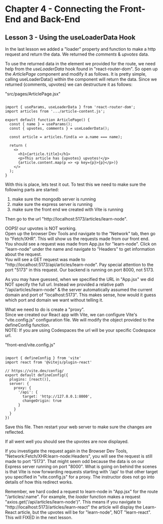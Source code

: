 # Chapter 4 - Connecting the Front-End and Back-End
## Lesson 3 - Using the useLoaderData Hook

In the last lesson we added a "loader" property and function to make a http request and return the data. We returned the *comments* & *upvotes* data.

To use the returned data in the element we provided for the route, we need help from the *useLoaderData* hook found in "react-router-dom". So open up the *ArticlePage* component and modify it as follows. It is pretty simple, calling useLoaderData() within the component will return the data. Since we returned {comments, upvotes} we can destructure it as follows:<br>

"src/pages/ArticlePage.jsx"<br>
<pre><code>
import { useParams, useLoaderData } from 'react-router-dom';
import articles from '.../article-content.js';

export default function ArticlePage() {
  const { name } = useParams();
  const { upvotes, comments } = useLoaderData();

  const article = articles.find(a => a.name === name);

  return (
    &lt;>
      &lt;h1>{article.title}&lt;/h1>
      &lt;p>This article has {upvotes} upvotes!&lt;/p>
      {article.content.map(p => &lt;p key={p}>{p}&lt;/p>)}
    &lt;/>
  );
}
</code></pre>

With this is place, lets test it out. To test this we need to make sure the following parts are started:
1) make sure the mongodb server is running
2) make sure the express server is running
3) make sure the front end we created with Vite is running

Then go to the url "http://localhost:5173/articles/learn-node".

OOPS! our upvotes is NOT working.<br>
Open up the browser Dev Tools and navigate to the "Network" tab, then go to "Fetch/XHR". This will show us the requests made from our front end. You should see a request was made from App.jsx for "learn-node". Click on "learn-node" under the name and navigate to "Headers" to get information about the request.<br>
You will see a GET request was made to "http://localhost:5173/api/articles/learn-node". Pay special attention to the port "5173" in this request. Our backend is running on port 8000, not 5173.

As you may have guessed, when we specified the URL in "App.jsx" we did NOT specify the full url. Instead we provided a relative path "/api/articles/learn-node" & the server automatically assumed the current domain and port of "localhost:5173". This makes sense, how would it guess which port and domain we want without telling it.

What we need to do is create a "proxy".<br>
Since we created our React app with Vite, we can configure Vite's "vite.config.js" configuration file. We will modify the object provided to the defineConfig function.<br>
NOTE: If you are using Codespaces the url will be your specific Codespace url.

"front-end/vite.config.js"<br>
<pre><code>
import { defineConfig } from 'vite'
import react from '@vitejs/plugin-react'

// https://vite.dev/config/
export default defineConfig({
  plugins: [react()],
  server: {
    proxy: {
      '/api': {
        target: 'http://127.0.0.1:8000',
        changeOrigin: true
      }
    }
  }
})
</code></pre>

Save this file. Then restart your web server to make sure the changes are reflected.

If all went well you should see the upvotes are now displayed.

If you investigate the request again in the Browser Dev Tools, "Network:Fetch/XHR:learn-node:Headers", you will see the request is still made to port "5173". That might seem odd because the data is on our Express server running on port "8000". What is going on behind the scenes is that Vite is now forwarding requests starting with '/api' to that other target you specified in "vite.config.js" for a proxy. The instructor does not go into details of how this redirect works.

Remember, we hard coded a request to learn-node in "App.jsx" for the route "/articles/:name". For example, the *loader* function makes a request "axios.get('/api/articles/learn-node')". This means if you navigate to "http://localhost:5173/articles/learn-react" the article will display the Learn-React article, but the upvotes will be for "learn-node", NOT "learn-react". This will FIXED in the next lesson.
